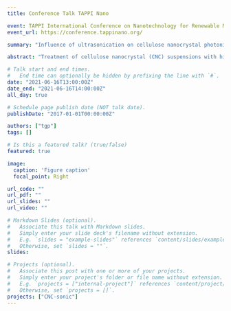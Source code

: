 ```yaml
---
title: Conference Talk TAPPI Nano

event: TAPPI International Conference on Nanotechnology for Renewable Materials
event_url: https://conference.tappinano.org/

summary: "Influence of ultrasonication on cellulose nanocrystal photonic films"

abstract: "Treatment of cellulose nanocrystal (CNC) suspensions with high-intensity ultrasound is a well-established technique for modifying their colloidal and rheological behaviour. For CNC photonic films, sonication has been shown to increase the chiral nematic pitch, resulting in a red-shift in the peak reflection wavelength of the dried film. Despite the popularity of ultrasonication as a preparation method for CNCs in photonic applications, the way in which it reduces the chirality of the CNC chiral nematic phase is not fully understood. \n In this work, we investigated the changes in CNC morphology and surface chemistry induced by ultrasonication, and their consequences for CNC chiral self-assembly into photonic films. Extraction of the morphology of individual CNCs from their outlines in TEM images enabled advanced shape analysis that elucidated the lateral breakage mechanism of CNCs under ultrasonication. An exploration of CNC size under diverse ultrasonication treatments shows the total sonication energy per suspension volume, rather than energy per CNC dry mass, is the most consistent metric for ultrasonication dose. Correlating CNC size statistics with pitch values suggest that the reduction in CNC chirality induced by sonication cannot be simply explained by changes in CNC length and aspect ratio. In particular, excessively sonicated CNCs tended towards a constant rod length and formed a film with no discernible pitch, suggesting the chirality of individual CNC crystallites is not the primary origin of the chirality of CNC assemblies. We therefore interpret our findings in terms of twisted CNC aggregates acting as chiral dopants, which are broken up by increasing sonication."

# Talk start and end times.
#   End time can optionally be hidden by prefixing the line with `#`.
date: "2021-06-16T13:00:00Z"
date_end: "2021-06-16T14:00:00Z"
all_day: true

# Schedule page publish date (NOT talk date).
publishDate: "2017-01-01T00:00:00Z"

authors: ["tgp"]
tags: []

# Is this a featured talk? (true/false)
featured: true

image:
  caption: 'Figure caption'
  focal_point: Right

url_code: ""
url_pdf: ""
url_slides: ""
url_video: ""

# Markdown Slides (optional).
#   Associate this talk with Markdown slides.
#   Simply enter your slide deck's filename without extension.
#   E.g. `slides = "example-slides"` references `content/slides/example-slides.md`.
#   Otherwise, set `slides = ""`.
slides:

# Projects (optional).
#   Associate this post with one or more of your projects.
#   Simply enter your project's folder or file name without extension.
#   E.g. `projects = ["internal-project"]` references `content/project/deep-learning/index.md`.
#   Otherwise, set `projects = []`.
projects: ["CNC-sonic"]
---
```


<!-- Slides can be added in a few ways:

- **Create** slides using Wowchemy's [*Slides*](https://wowchemy.com/docs/managing-content/#create-slides) feature and link using `slides` parameter in the front matter of the talk file
- **Upload** an existing slide deck to `static/` and link using `url_slides` parameter in the front matter of the talk file
- **Embed** your slides (e.g. Google Slides) or presentation video on this page using [shortcodes](https://wowchemy.com/docs/writing-markdown-latex/).

Further event details, including page elements such as image galleries, can be added to the body of this page.
 -->